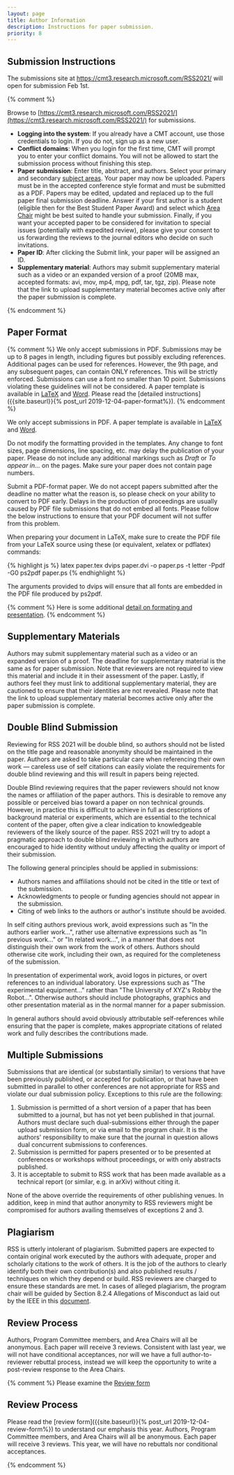 ```yaml
---
layout: page
title: Author Information
description: Instructions for paper submission.
priority: 8
---
```



## Submission Instructions
The submissions site at <a href="https://cmt3.research.microsoft.com/RSS2021/"> https://cmt3.research.microsoft.com/RSS2021/</a> will open for submission Feb 1st.

{% comment %}

Browse to [https://cmt3.research.microsoft.com/RSS2021/](https://cmt3.research.microsoft.com/RSS2021/) for submissions.

* **Logging into the system**: If you already have a CMT account, use those credentials to login. If you do not, sign up as a new user.
* **Conflict domains**: When you login for the first time, CMT will prompt you to enter your conflict domains. You will not be allowed to start the submission process without finishing this step.
* **Paper submission**: Enter title, abstract, and authors. Select your primary and secondary [subject areas]({{site.baseurl}}/information/cfp/#subject-areas). Your paper may now be uploaded. Papers must be in the accepted conference style format and must be submitted as a PDF. Papers may be edited, updated and replaced up to the full paper final submission deadline. Answer if your first author is a student (eligible then for the Best Student Paper Award) and select which [Area Chair]({{site.baseurl}}/committees/pc/) might be best suited to handle your submission. Finally, if you want your accepted paper to be considered for invitation to special issues (potentially with expedited review), please give your consent to us forwarding the reviews to the journal editors who decide on such invitations.
* **Paper ID**: After clicking the Submit link, your paper will be assigned an ID.
* **Supplementary material**: Authors may submit supplementary material such as a video or an expanded version of a proof (20MB max, accepted formats: avi, mov, mp4, mpg, pdf, tar, tgz, zip). Please note that the link to upload supplementary material becomes active only after the paper submission is complete.

{% endcomment %}

## Paper Format
{% comment %}
We only accept submissions in PDF. 
Submissions may be up to 8 pages in length, including figures but possibly excluding references. Additional pages can be used for references. However, the 9th page, and any subsequent pages, can contain ONLY references. This will be strictly enforced. Submissions can use a font no smaller than 10 point. Submissions violating these guidelines will not be considered. A paper template is available in <a href="{{site.baseurl}}/docs/paper-template-latex.tar.gz">LaTeX</a> and <a href="{{site.baseurl}}/docs/paper-template-word.zip">Word</a>. Please read the [detailed instructions]({{site.baseurl}}{% post_url 2019-12-04-paper-format%}).
{% endcomment %}

We only accept submissions in PDF. 
A paper template is available in <a href="{{site.baseurl}}/docs/paper-template-latex.tar.gz">LaTeX</a> and <a href="{{site.baseurl}}/docs/paper-template-word.zip">Word</a>.

Do not modify the formatting provided in the templates. Any change to font sizes, page dimensions, line spacing, etc. may delay the publication of your paper. Please do not include any additional markings such as <i>Draft</i> or <i>To appear in...</i> on the pages. Make sure your paper does not contain page numbers. 

Submit a PDF-format paper. We do not accept papers submitted after the deadline
no matter what the reason is, so please check on your ability to convert to PDF
early. Delays in the production of proceedings are usually caused by PDF file
submissions that do not embed all fonts. Please follow the below instructions
to ensure that your PDF document will not suffer from this problem.

When preparing your document in LaTeX, make sure to create the PDF file from
your LaTeX source using these (or equivalent, xelatex or pdflatex) commands:

{% highlight js %}
latex paper.tex
dvips paper.dvi -o paper.ps -t letter -Ppdf -G0
ps2pdf paper.ps 
{% endhighlight %}


The arguments provided to dvips will ensure that all fonts are embedded in the PDF file produced by ps2pdf.


{% comment %}
Here is some additional [detail on formating and presentation]({{site.baseurl}}/information/paperformatting).
{% endcomment %}


## Supplementary Materials
Authors may submit supplementary material such as a video or an expanded version of a proof. The deadline for supplementary material is the same as for paper submission. Note that reviewers are not required to view this material and include it in their assessment of the paper. Lastly, if authors feel they must link to additional supplementary material, they are cautioned to ensure that their identities are not revealed. Please note that the link to upload supplementary material becomes active only after the paper submission is complete.

## Double Blind Submission

Reviewing for RSS 2021 will be double blind, so authors should not be listed on
the title page and reasonable anonymity should be maintained in the paper.
Authors are asked to take particular care when referencing their own work &mdash; 
careless use of self citations can easily violate the requirements for double
blind reviewing and this will result in papers being rejected. 

Double Blind reviewing requires that the paper reviewers should not know the names or affiliation of the paper authors. This is desirable to remove any possible or perceived bias toward a paper on non technical grounds. However, in practice this is difficult to achieve in full as descriptions of background material or experiments, which are essential to the technical content of the paper, often give a clear indication to knowledgeable reviewers of the likely source of the paper. RSS 2021 will try to adopt a pragmatic approach to double blind reviewing in which authors are encouraged to hide identity without unduly affecting the quality or import of their submission.

The following general principles should be applied in submissions:

* Authors names and affiliations should not be cited in the title or text of the submission.
* Acknowledgments to people or funding agencies should not appear in the submission.
* Citing of web links to the authors or author's institute should be avoided.

In self citing authors previous work, avoid expressions such as "In the authors earlier work...", rather use alternative expressions such as "In previous work..." or "In related work...", in a manner that does not distinguish their own work from the work of others. Authors should otherwise cite work, including their own, as required for the completeness of the submission.

In presentation of experimental work, avoid logos in pictures, or overt references to an individual laboratory. Use expressions such as "The experimental equipment..." rather than "The University of XYZ's Robby the Robot...". Otherwise authors should include photographs, graphics and other presentation material as in the normal manner for a paper submission.

In general authors should avoid obviously attributable self-references while ensuring that the paper is complete, makes appropriate citations of related work and fully describes the contributions made.


## Multiple Submissions
Submissions that are identical (or substantially similar) to versions that have
been previously published, or accepted for publication, or that have been
submitted in parallel to other conferences are not appropriate for RSS and
violate our dual submission policy. 
Exceptions to this rule are the following:

1. Submission is permitted of a short version of a paper that has been submitted to a journal, but has not yet been published in that journal. Authors must declare such dual-submissions either through the paper upload submission form, or via email to the program chair. It is the authors' responsibility to make sure that the journal in question allows dual concurrent submissions to conferences.
2. Submission is permitted for papers presented or to be presented at conferences or workshops without proceedings, or with only abstracts published.
3. It is acceptable to submit to RSS work that has been made available as a technical report (or similar, e.g. in arXiv) without citing it.

None of the above override the requirements of other publishing venues. In addition, keep in mind that author anonymity to RSS reviewers might be compromised for authors availing themselves of exceptions 2 and 3.


## Plagiarism
RSS is utterly intolerant of plagiarism. Submitted papers are expected to contain original work executed by the authors with adequate, proper and scholarly citations to the work of others. It is the job of the authors to clearly identify both their own contribution(s) and also published results / techniques on which they depend or build. RSS reviewers are charged to ensure these standards are met. In cases of alleged plagiarism, the program chair will be guided by Section 8.2.4 Allegations of Misconduct as laid out by the IEEE in this <a href="{{site.baseurl}}/docs/opsmanual.pdf">document</a>.

## Review Process
Authors, Program Committee members, and Area Chairs will all be anonymous. Each paper will receive 3 reviews.
Consistent with last year, we will not have conditional acceptances, nor will we have a full author-to-reviewer rebuttal process,
instead we will keep the opportunity to write a post-review response to the Area Chairs.

{% comment %}
Please examine the [Review form]({{site.baseurl}}/information/reviewform) 

## Review Process
Please read the [review form]({{site.baseurl}}{% post_url 2019-12-04-review-form%}) to understand our emphasis this year.
Authors, Program Committee members, and Area Chairs will all be anonymous. Each paper will receive 3 reviews.
This year, we will have no rebuttals nor conditional acceptances.

{% endcomment %}
